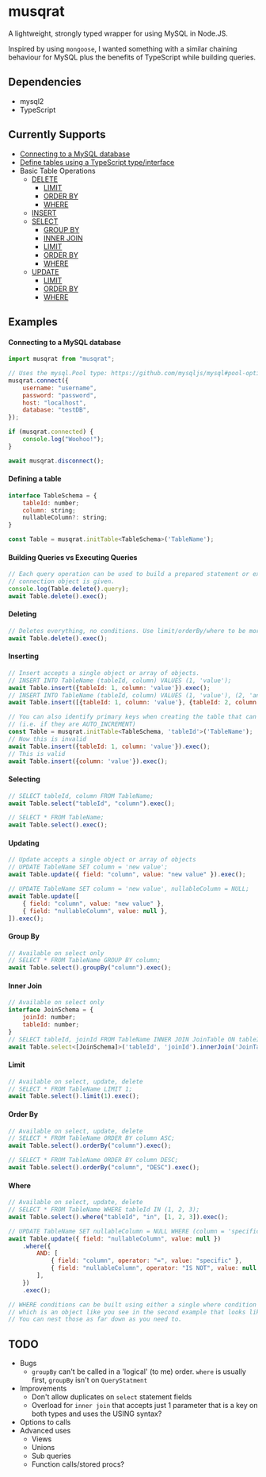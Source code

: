 # musqrat

A lightweight, strongly typed wrapper for using MySQL in Node.JS.

Inspired by using `mongoose`, I wanted something with a similar chaining behaviour for MySQL plus the benefits of TypeScript while building queries.

## Dependencies

-   mysql2
-   TypeScript

## Currently Supports

-   [Connecting to a MySQL database](#connecting-to-a-mysql-database)
-   [Define tables using a TypeScript type/interface](#defining-a-table)
-   Basic Table Operations
    -   [DELETE](#deleting)
        -   [LIMIT](#limit)
        -   [ORDER BY](#order-by)
        -   [WHERE](#where)
    -   [INSERT](#inserting)
    -   [SELECT](#selecting)
        -   [GROUP BY](#group-by)
        -   [INNER JOIN](#inner-join)
        -   [LIMIT](#limit)
        -   [ORDER BY](#order-by)
        -   [WHERE](#where)
    -   [UPDATE](#updating)
        -   [LIMIT](#limit)
        -   [ORDER BY](#order-by)
        -   [WHERE](#where)

## Examples

#### Connecting to a MySQL database

```js
import musqrat from "musqrat";

// Uses the mysql.Pool type: https://github.com/mysqljs/mysql#pool-options
musqrat.connect({
    username: "username",
    password: "password",
    host: "localhost",
    database: "testDB",
});

if (musqrat.connected) {
    console.log("Woohoo!");
}

await musqrat.disconnect();
```

#### Defining a table

```js
interface TableSchema = {
    tableId: number;
    column: string;
    nullableColumn?: string;
}

const Table = musqrat.initTable<TableSchema>('TableName');
```

#### Building Queries vs Executing Queries

```js
// Each query operation can be used to build a prepared statement or execute against the database if the
// connection object is given.
console.log(Table.delete().query);
await Table.delete().exec();
```

#### Deleting

```js
// Deletes everything, no conditions. Use limit/orderBy/where to be more specific.
await Table.delete().exec();
```

#### Inserting

```js
// Insert accepts a single object or array of objects.
// INSERT INTO TableName (tableId, column) VALUES (1, 'value');
await Table.insert({tableId: 1, column: 'value'}).exec();
// INSERT INTO TableName (tableId, column) VALUES (1, 'value'), (2, 'another');
await Table.insert([{tableId: 1, column: 'value'}, {tableId: 2, column: 'another'}]).exec();

// You can also identify primary keys when creating the table that can be excluded from insertion
// (i.e. if they are AUTO_INCREMENT)
const Table = musqrat.initTable<TableSchema, 'tableId'>('TableName');
// Now this is invalid
await Table.insert({tableId: 1, column: 'value'}).exec();
// This is valid
await Table.insert({column: 'value'}).exec();
```

#### Selecting

```js
// SELECT tableId, column FROM TableName;
await Table.select("tableId", "column").exec();

// SELECT * FROM TableName;
await Table.select().exec();
```

#### Updating

```js
// Update accepts a single object or array of objects
// UPDATE TableName SET column = 'new value';
await Table.update({ field: "column", value: "new value" }).exec();

// UPDATE TableName SET column = 'new value', nullableColumn = NULL;
await Table.update([
    { field: "column", value: "new value" },
    { field: "nullableColumn", value: null },
]).exec();
```

#### Group By

```js
// Available on select only
// SELECT * FROM TableName GROUP BY column;
await Table.select().groupBy("column").exec();
```

#### Inner Join

```js
// Available on select only
interface JoinSchema = {
    joinId: number;
    tableId: number;
}
// SELECT tableId, joinId FROM TableName INNER JOIN JoinTable ON tableId = tableId;
await Table.select<[JoinSchema]>('tableId', 'joinId').innerJoin('JoinTable', 'tableId', 'tableId').exec();
```

#### Limit

```js
// Available on select, update, delete
// SELECT * FROM TableName LIMIT 1;
await Table.select().limit(1).exec();
```

#### Order By

```js
// Available on select, update, delete
// SELECT * FROM TableName ORDER BY column ASC;
await Table.select().orderBy("column").exec();

// SELECT * FROM TableName ORDER BY column DESC;
await Table.select().orderBy("column", "DESC").exec();
```

#### Where

```js
// Available on select, update, delete
// SELECT * FROM TableName WHERE tableId IN (1, 2, 3);
await Table.select().where("tableId", "in", [1, 2, 3]).exec();

// UPDATE TableName SET nullableColumn = NULL WHERE (column = 'specific' AND nullableColumn IS NOT NULL);
await Table.update({ field: "nullableColumn", value: null })
    .where({
        AND: [
            { field: "column", operator: "=", value: "specific" },
            { field: "nullableColumn", operator: "IS NOT", value: null },
        ],
    })
    .exec();

// WHERE conditions can be built using either a single where condition or an 'aggregation'
// which is an object like you see in the second example that looks like this: {AND?: <>, OR?: <>}
// You can nest those as far down as you need to.
```

## TODO

-   Bugs
    -   `groupBy` can't be called in a 'logical' (to me) order. `where` is usually first, `groupBy` isn't on `QueryStatment`
-   Improvements
    -   Don't allow duplicates on `select` statement fields
    -   Overload for `inner join` that accepts just 1 parameter that is a key on both types and uses the USING syntax?
-   Options to calls
-   Advanced uses
    -   Views
    -   Unions
    -   Sub queries
    -   Function calls/stored procs?
